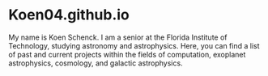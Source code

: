 # Koen04.github.io
My name is Koen Schenck. I am a senior at the Florida Institute of Technology, studying astronomy and astrophysics. Here, you can find a list of past and current projects within the fields of computation, exoplanet astrophysics, cosmology, and galactic astrophysics. 

